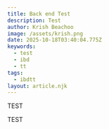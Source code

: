 ```yaml
---
title: Back end Test
description: Test
author: Krish Beachoo
image: /assets/krish.png
date: 2025-10-18T03:40:04.775Z
keywords:
  - test
  - ibd
  - tt
tags:
  - ibdtt
layout: article.njk
---
```

T﻿EST

T﻿EST